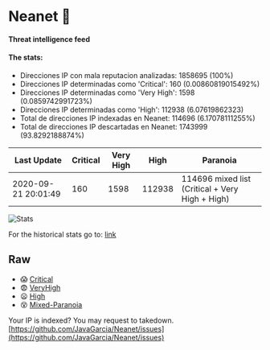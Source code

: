 # Neanet :hocho:
#### Threat intelligence feed
#### The stats:

- Direcciones IP con mala reputacion analizadas: 1858695 (100%)
- Direcciones IP determinadas como 'Critical':  160 (0.00860819015492%)
- Direcciones IP determinadas como 'Very High':  1598 (0.0859742991723%)
- Direcciones IP determinadas como 'High':  112938 (6.07619862323)
- Total de direcciones IP indexadas en Neanet:  114696 (6.17078111255%)
- Total de direcciones IP descartadas en Neanet:  1743999 (93.8292188874%)

| Last Update | Critical | Very High | High | Paranoia |
| --- | --- | --- | --- | --- |
| 2020-09-21 20:01:49 | 160 | 1598 | 112938 | 114696 mixed list (Critical + Very High + High)|

![Stats](https://docs.google.com/spreadsheets/d/e/2PACX-1vSnaNMIXVabIpDJjufMlzH7poXnshF3mgd8Is1g9ytUEzVsP5my4Trn8f-xkoLLQ38xpL3HtmUexLo6/pubchart?oid=501124687&format=image)

For the historical stats go to: [link](/stats.csv)
## Raw
- :scream: [Critical](https://raw.githubusercontent.com/JavaGarcia/Neanet/master/blacklists/neanet_critical.txt)
- :fearful: [VeryHigh](https://raw.githubusercontent.com/JavaGarcia/Neanet/master/blacklists/neanet_veryHigh.txtt)
- :frowning: [High](https://raw.githubusercontent.com/JavaGarcia/Neanet/master/blacklists/neanet_high.txt)
- :dizzy_face: [Mixed-Paranoia](https://raw.githubusercontent.com/JavaGarcia/Neanet/master/blacklists/neanet_all.txt)


Your IP is indexed? You may request to takedown. [https://github.com/JavaGarcia/Neanet/issues](https://github.com/JavaGarcia/Neanet/issues)








































































































































































































































































































































































































































































































































































































































































































































































































































































































































































